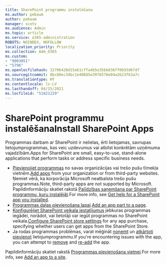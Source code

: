 ```yaml
---
title: SharePoint programmu instalēšana
ms.author: pebaum
author: pebaum
manager: scotv
ms.audience: Admin
ms.topic: article
ms.service: o365-administration
ROBOTS: NOINDEX, NOFOLLOW
localization_priority: Priority
ms.collection: Adm_O365
ms.custom:
- "9003051"
- "5796"
ms.openlocfilehash: 32706420d15eb1cffa4b5e35bb836ff0b93d67df
ms.sourcegitcommit: 8bc60ec34bc1e40685e3976576e04a2623f63a7c
ms.translationtype: HT
ms.contentlocale: lv-LV
ms.lasthandoff: 04/15/2021
ms.locfileid: "51821229"
---
```

# <a name="install-sharepoint-apps"></a><span data-ttu-id="dcb2d-102">SharePoint programmu instalēšana</span><span class="sxs-lookup"><span data-stu-id="dcb2d-102">Install SharePoint Apps</span></span>

<span data-ttu-id="dcb2d-103">Programmas darbam ar SharePoint ir nelielas, ērti lietojamas, savrupas lietojumprogrammas, kas veic uzdevumus vai atbilst konkrētām uzņēmuma vajadzībām.</span><span class="sxs-lookup"><span data-stu-id="dcb2d-103">Apps for SharePoint are small, easy-to-use, stand-alone applications that perform tasks or address specific business needs.</span></span>

- <span data-ttu-id="dcb2d-104">[Pievienojiet programmas](https://support.microsoft.com/office/ef9c0dbd-7fe1-4715-a1b0-fe3bc81317cb)  no savas organizācijas vai trešo pušu tīmekļa vietnēm.</span><span class="sxs-lookup"><span data-stu-id="dcb2d-104">[Add apps](https://support.microsoft.com/office/ef9c0dbd-7fe1-4715-a1b0-fe3bc81317cb)  from your organization or from third-party websites.</span></span> <span data-ttu-id="dcb2d-105">Ņemiet vērā, ka korporācija Microsoft neatbalsta trešo pušu programmas.</span><span class="sxs-lookup"><span data-stu-id="dcb2d-105">Note, third-party apps are not supported by Microsoft.</span></span> <span data-ttu-id="dcb2d-106">Papildinformāciju skatiet rakstā  [Palīdzības saņemšana par SharePoint programmu, kuru instalējāt](https://support.office.com/article/get-help-for-a-sharepoint-app-you-installed-fd98af7f-6af0-4573-8360-8f5631c6ab21).</span><span class="sxs-lookup"><span data-stu-id="dcb2d-106">For more info, see  [Get help for a SharePoint app you installed](https://support.office.com/article/get-help-for-a-sharepoint-app-you-installed-fd98af7f-6af0-4573-8360-8f5631c6ab21).</span></span>
-   <span data-ttu-id="dcb2d-107">[Programmas daļas pievienošana lapai](https://support.microsoft.com/office/6f06c0b7-44b8-4c69-b4ad-85197eee8d78).</span><span class="sxs-lookup"><span data-stu-id="dcb2d-107">[Add an app part to a page](https://support.microsoft.com/office/6f06c0b7-44b8-4c69-b4ad-85197eee8d78).</span></span>
-   <span data-ttu-id="dcb2d-108">[Konfigurējiet SharePoint veikala iestatījumus](https://docs.microsoft.com/sharepoint/configure-sharepoint-store-settings)  jebkuras programmas iegādei, norādot, vai lietotāji var iegūt programmas no SharePoint veikala.</span><span class="sxs-lookup"><span data-stu-id="dcb2d-108">[Configure SharePoint store settings](https://docs.microsoft.com/sharepoint/configure-sharepoint-store-settings)  for any app purchase, specifying whether users can get apps from the SharePoint Store.</span></span>
-   <span data-ttu-id="dcb2d-109">Ja rodas programmas problēmas, varat mēģināt  [noņemt](https://support.microsoft.com/office/03198d1b-c33b-498d-9469-af641a587d6c) un [atkārtoti pievienot](https://support.microsoft.com/office/ef9c0dbd-7fe1-4715-a1b0-fe3bc81317cb)  lietojumprogrammu.</span><span class="sxs-lookup"><span data-stu-id="dcb2d-109">If you're encountering issues with the app, you can attempt to  [remove](https://support.microsoft.com/office/03198d1b-c33b-498d-9469-af641a587d6c)  and  [re-add](https://support.microsoft.com/office/ef9c0dbd-7fe1-4715-a1b0-fe3bc81317cb)  the app.</span></span>

<span data-ttu-id="dcb2d-110">Papildinformāciju skatiet rakstā  [Programmas pievienošana vietnei](https://support.microsoft.com/office/add-an-app-to-a-site-ef9c0dbd-7fe1-4715-a1b0-fe3bc81317cb).</span><span class="sxs-lookup"><span data-stu-id="dcb2d-110">For more info, see  [Add an app to a site](https://support.microsoft.com/office/add-an-app-to-a-site-ef9c0dbd-7fe1-4715-a1b0-fe3bc81317cb).</span></span>